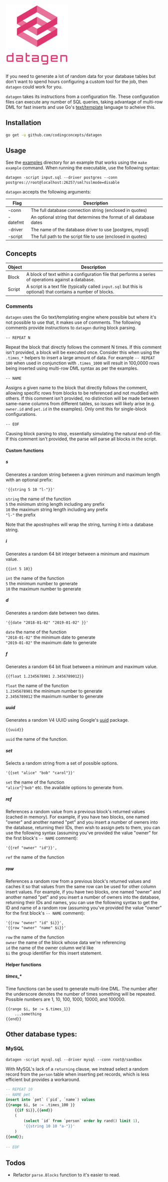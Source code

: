 ![datagen logo](assets/logo.png)
================================

If you need to generate a lot of random data for your database tables but don't want to spend hours configuring a custom tool for the job, then `datagen` could work for you.

`datagen` takes its instructions from a configuration file.  These configuration files can execute any number of SQL queries, taking advantage of multi-row DML for fast inserts and use Go's [text/template](https://golang.org/pkg/text/template/) language to acheive this.

## Installation

``` bash
go get -u github.com/codingconcepts/datagen
```

## Usage

See the [examples](https://github.com/codingconcepts/datagen/tree/master/examples) directory for an example that works using the `make example` command.  When running the executable, use the following syntax:

```
datagen -script input.sql --driver postgres --conn postgres://root@localhost:26257/sml?sslmode=disable
```

`datagen` accepts the following arguments:

| Flag  | Description |
| ------------- | ------------- |
| -conn | The full database connection string (enclosed in quotes) |
| -datefmt | An optional string that determines the format of all database dates |
| -driver | The name of the database driver to use [postgres, mysql] |
| -script | The full path to the script file to use (enclosed in quotes) |


## Concepts

| Object  | Description |
| ------------- | ------------- |
| Block | A block of text within a configuration file that performs a series of operations against a database. |
| Script  | A script is a text file (typically called `input.sql` but this is optional) that contains a number of blocks. |

### Comments

`datagen` uses the Go text/templating engine where possible but where it's not possible to use that, it makes use of comments.  The following comments provide instructions to `datagen` during block parsing. 

`-- REPEAT N`

Repeat the block that directly follows the comment N times.  If this comment isn't provided, a block will be executed once.  Consider this when using the `.times_*` helpers to insert a large amount of data.  For example `-- REPEAT 100` when used in conjunction with `.times_1000` will result in 100,0000 rows being inserted using multi-row DML syntax as per the examples.

`-- NAME`

Assigns a given name to the block that directly follows the comment, allowing specific rows from blocks to be referenced and not muddled with others.  If this comment isn't provided, no distinction will be made between same-name columns from different tables, so issues will likely arise (e.g. `owner.id` and `pet.id` in the examples).  Only omit this for single-block configurations.

`-- EOF`

Causing block parsing to stop, essentially simulating the natural end-of-file.  If this comment isn't provided, the parse will parse all blocks in the script.

#### Custom functions

##### s

Generates a random string between a given minimum and maximum length with an optional prefix:

```
'{{string 5 10 "l-"}}'
```

`string` the name of the function<br/>
`5` the minimum string length including any prefix<br/>
`10` the maximum string length including any prefix<br/>
`"l-"` the prefix<br/>

Note that the apostrophes will wrap the string, turning it into a database string.

##### i

Generates a random 64 bit integer between a minimum and maximum value.

```
{{int 5 10}}
```

`int` the name of the function<br/>
`5` the minimum number to generate<br/>
`10` the maximum number to generate<br/>

##### d

Generates a random date between two dates.

```
'{{date "2018-01-02" "2019-01-02" }}'
```

`date` the name of the function<br/>
`"2018-01-02"` the minimum date to generate<br/>
`"2019-01-02"` the maximum date to generate<br/>

##### f

Generates a random 64 bit float between a minimum and maximum value. 

```
{{float 1.2345678901 2.3456789012}}
```

`float` the name of the function<br/>
`1.2345678901` the minimum number to generate<br/>
`2.3456789012` the maximum number to generate<br/>

##### uuid

Generates a random V4 UUID using Google's [uuid](github.com/google/uuid) package.

```
{{uuid}}
```

`uuid` the name of the function.

##### set

Selects a random string from a set of possible options.

```
'{{set "alice" "bob" "carol"}}'
```

`set` the name of the function<br/>
`"alice"`|`"bob"` etc. the available options to generate from.<br/>

##### ref

References a random value from a previous block's returned values (cached in memory).  For example, if you have two blocks, one named "owner" and another named "pet" and you insert a number of owners into the database, returning their IDs, then wish to assign pets to them, you can use the following syntax (assuming you've provided the value "owner" for the first block's `-- NAME` comment):

```
'{{ref "owner" "id"}}',
```

`ref` the name of the function<br/>

##### row

References a random row from a previous block's returned values and caches it so that values from the same row can be used for other column insert values.  For example, if you have two blocks, one named "owner" and another named "pet" and you insert a number of owners into the database, returning their IDs and names, you can use the following syntax to get the ID and name of a random row (assuming you've provided the value "owner" for the first block's `-- NAME` comment):

```
'{{row "owner" "id" $i}}',
'{{row "owner" "name" $i}}'
```

`row` the name of the function<br/>
`owner` the name of the block whose data we're referencing<br/>
`id` the name of the owner column we'd like<br/>
`$i` the group identifier for this insert statement.<br/>

#### Helper functions

##### times_*

Time functions can be used to generate multi-line DML.  The number after the underscore denotes the number of times something will be repeated.  Possible numbers are 1, 10, 100, 1000, 10000, and 100000.

```
{{range $i, $e := $.times_1}}
	...something
{{end}}
```

## Other database types:

### MySQL

```
datagen -script mysql.sql --driver mysql --conn root@/sandbox
```

With MySQL's lack of a `returning` clause, we instead select a random record from the `person` table when inserting pet records, which is less efficient but provides a workaround.

``` sql
-- REPEAT 10
-- NAME pet
insert into `pet` (`pid`, `name`) values
{{range $i, $e := .times_100 }}
	{{if $i}},{{end}}
	(
		(select `id` from `person` order by rand() limit 1),
		'{{string 10 10 "a-"}}'
	)
{{end}};

-- EOF
```

## Todos

* Refactor `parse.Blocks` function to it's easier to read.
